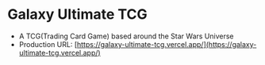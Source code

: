 # Galaxy Ultimate TCG

 - A TCG(Trading Card Game) based around the Star Wars Universe
 - Production URL: [https://galaxy-ultimate-tcg.vercel.app/](https://galaxy-ultimate-tcg.vercel.app/)
